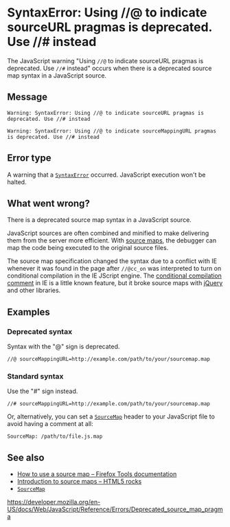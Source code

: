 # SyntaxError: Using //@ to indicate sourceURL pragmas is deprecated. Use //\# instead

The JavaScript warning "Using `//@` to indicate sourceURL pragmas is deprecated. Use `//#` instead" occurs when there is a deprecated source map syntax in a JavaScript source.

## Message

    Warning: SyntaxError: Using //@ to indicate sourceURL pragmas is deprecated. Use //# instead

    Warning: SyntaxError: Using //@ to indicate sourceMappingURL pragmas is deprecated. Use //# instead

## Error type

A warning that a [`SyntaxError`](../global_objects/syntaxerror) occurred. JavaScript execution won't be halted.

## What went wrong?

There is a deprecated source map syntax in a JavaScript source.

JavaScript sources are often combined and minified to make delivering them from the server more efficient. With [source maps](https://www.html5rocks.com/en/tutorials/developertools/sourcemaps/), the debugger can map the code being executed to the original source files.

The source map specification changed the syntax due to a conflict with IE whenever it was found in the page after `//@cc_on` was interpreted to turn on conditional compilation in the IE JScript engine. The [conditional compilation comment](https://msdn.microsoft.com/en-us/library/8ka90k2e%28v=vs.94%29.aspx) in IE is a little known feature, but it broke source maps with [jQuery](https://bugs.jquery.com/ticket/13274) and other libraries.

## Examples

### Deprecated syntax

Syntax with the "@" sign is deprecated.

    //@ sourceMappingURL=http://example.com/path/to/your/sourcemap.map

### Standard syntax

Use the "\#" sign instead.

    //# sourceMappingURL=http://example.com/path/to/your/sourcemap.map

Or, alternatively, you can set a [`SourceMap`](https://developer.mozilla.org/en-US/docs/Web/HTTP/Headers/SourceMap) header to your JavaScript file to avoid having a comment at all:

    SourceMap: /path/to/file.js.map

## See also

-   [How to use a source map – Firefox Tools documentation](https://developer.mozilla.org/en-US/docs/Tools/Debugger/How_to/Use_a_source_map)
-   [Introduction to source maps – HTML5 rocks](https://www.html5rocks.com/en/tutorials/developertools/sourcemaps/)
-   [`SourceMap`](https://developer.mozilla.org/en-US/docs/Web/HTTP/Headers/SourceMap)

<a href="https://developer.mozilla.org/en-US/docs/Web/JavaScript/Reference/Errors/Deprecated_source_map_pragma" class="_attribution-link">https://developer.mozilla.org/en-US/docs/Web/JavaScript/Reference/Errors/Deprecated_source_map_pragma</a>
